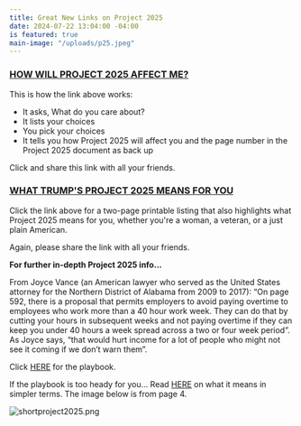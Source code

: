 ```yaml
---
title: Great New Links on Project 2025
date: 2024-07-22 13:04:00 -04:00
is featured: true
main-image: "/uploads/p25.jpeg"
---
```


### [HOW WILL PROJECT 2025 AFFECT ME?](https://www.25and.me/?topics=)

This is how the link above works:

* It asks, What do you care about?
* It lists your choices
* You pick your choices
* It tells you how Project 2025 will affect you and the page number in the Project 2025 document as back up 

Click and share this link with all your friends.

### [WHAT TRUMP'S PROJECT 2025 MEANS FOR YOU](hthttps://drive.google.com/file/d/19ejRy8vsMkM9cIH8mnb4tyOrSlrtDsEu/viewtp://) 

Click the link above for a two-page printable listing that also highlights what Project 2025 means for you, whether you're a woman, a veteran, or a just plain American.

Again, please share the link with all your friends.

**For further in-depth Project 2025 info...**

From Joyce Vance (an American lawyer who served as the United States attorney for the Northern District of Alabama from 2009 to 2017):
“On page 592, there is a proposal that permits employers to avoid paying overtime to employees who work more than a 40 hour work week. They can do that by cutting your hours in subsequent weeks and not paying overtime if they can keep you under 40 hours a week spread across a two or four week period”.  As Joyce says, “that would hurt income for a lot of people who might not see it coming if we don’t warn them”.

Click [HERE](https://static.project2025.org/2025_MandateForLeadership_FULL.pdf) for the playbook. 

If the playbook is too heady for you... Read [HERE](https://democracyforward.org/wp-content/uploads/2024/06/2024-05_Peoples-Guide-Pro-2025.pdf) on what it means in simpler terms. The image below is from page 4.

![shortproject2025.png](/uploads/shortproject2025.png)

